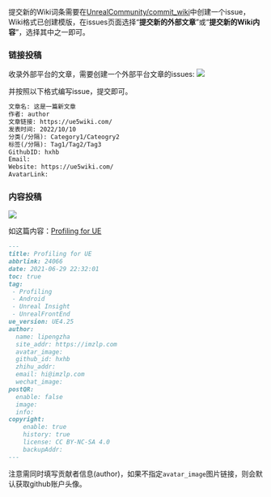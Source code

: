 提交新的Wiki词条需要在[UnrealCommunity/commit_wiki](https://github.com/UnrealCommunity/commit_wiki)中创建一个issue，Wiki格式已创建模版，在issues页面选择“**提交新的外部文章**”或“**提交新的Wiki内容**”，选择其中之一即可。

### 链接投稿

收录外部平台的文章，需要创建一个外部平台文章的issues:
![](https://img.imzlp.com/imgs/zlp/picgo/2021/20211107122447.png)

并按照以下格式编写issue，提交即可。

```md
文章名: 这是一篇新文章
作者: author
文章链接: https://ue5wiki.com/
发表时间: 2022/10/10
分类(/分隔): Category1/Cateogry2
标签(/分隔): Tag1/Tag2/Tag3
GithubID: hxhb
Email: 
Website: https://ue5wiki.com/
AvatarLink: 
```

### 内容投稿 

![](https://img.imzlp.com/imgs/zlp/picgo/2021/20210705003349.png)

如这篇内容：[Profiling for UE](https://ue5wiki.com/wiki/24066/)

```md
---
title: Profiling for UE
abbrlink: 24066
date: 2021-06-29 22:32:01
toc: true
tag:
 - Profiling
 - Android
 - Unreal Insight
 - UnrealFrontEnd
ue_version: UE4.25
author: 
  name: lipengzha
  site_addr: https://imzlp.com
  avatar_image:
  github_id: hxhb
  zhihu_addr: 
  email: hi@imzlp.com
  wechat_image:
postQR:
  enable: false
  image:
  info: 
copyright:
    enable: true
    history: true
    license: CC BY-NC-SA 4.0
    backupAddr:
---
```
注意需同时填写贡献者信息(author)，如果不指定`avatar_image`图片链接，则会默认获取github账户头像。

